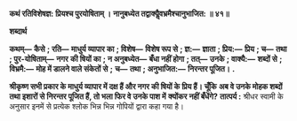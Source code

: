 **कथं रतिविशेषज्ञ: प्रियश्च पुरयोषिताम् ।** **नानुबध्येत तद्वाक्यैॢवभ्रमैश्चानुभाजित: ॥ ४१॥** 

**शब्दार्थ** 

**कथम्—** **कैसे** **; रति—** **माधुर्य व्यापार का** **; विशेष—** **विशेष रूप से** **; ज्ञ:—** **ज्ञाता** **; प्रिय:—** **प्रिय** **; च—** **तथा** **; पुर-योषिताम्—** **नगर** **की षियों का** **; न अनुबध्येत—** **बँधा नहीं होगा** **; तत्—** **उनके** **; वाक्यै:—** **शब्दों से** **; विभ्रमै:—** **मोह में डालने वाले संकेतों से** **;** **च—** **तथा** **; अनुभाजित:—** **निरन्तर पूजित।** **.** 

**श्रीकृष्ण सभी प्रकार के माधुर्य व्यापार में दक्ष हैं और नगर की षियों के प्रिय हैं। चूँकि** **अब वे उनके मोहक शब्दों तथा इशारों से निरन्तर पूजित हैं, तो भला फिर वे उनके पाश में** **क्योंकर नहीं बँधेंगे?** **तात्पर्य :** श्रीधर स्वामी के अनुसार इनमें से प्रत्येक श्लोक भिन्न भिन्न गोपियों द्वारा कहा गया है।  